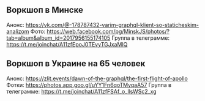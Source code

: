 ## Воркшоп в Минске

Анонс: <https://vk.com/@-178787432-varim-graphql-klient-so-staticheskim-analizom>
Фото: <https://web.facebook.com/pg/MinskJS/photos/?tab=album&album_id=2017956155174105>
Группа в телеграмме: <https://t.me/joinchat/A11zfEpoJ0TEvyTGJxaMIQ>

## Воркшоп в Украине на 65 человек

Анонс: <https://zlit.events/dawn-of-the-graphql/the-first-flight-of-apollo>
Фотки: <https://photos.app.goo.gl/uYY1Fn6qoTMyqaA57>
Группа в телеграмме: <https://t.me/joinchat/A11zfFSAf_o_llsWSc2_xg>
